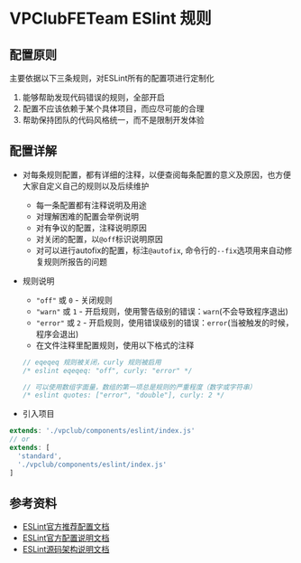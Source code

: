 # VPClubFETeam ESlint 规则

## 配置原则

主要依据以下三条规则，对ESLint所有的配置项进行定制化

1. 能够帮助发现代码错误的规则，全部开启
1. 配置不应该依赖于某个具体项目，而应尽可能的合理
1. 帮助保持团队的代码风格统一，而不是限制开发体验

## 配置详解

- 对每条规则配置，都有详细的注释，以便查阅每条配置的意义及原因，也方便大家自定义自己的规则以及后续维护
  - 每一条配置都有注释说明及用途
  - 对理解困难的配置会举例说明
  - 对有争议的配置，注释说明原因
  - 对关闭的配置，以`@off`标识说明原因
  - 对可以进行autofix的配置，标注`@autofix`, 命令行的`--fix`选项用来自动修复规则所报告的问题

- 规则说明
  - `"off"` 或 `0` - 关闭规则
  - `"warn"` 或 `1` - 开启规则，使用警告级别的错误：`warn`(不会导致程序退出)
  - `"error"` 或 `2` - 开启规则，使用错误级别的错误：`error`(当被触发的时候，程序会退出)
  - 在文件注释里配置规则，使用以下格式的注释
  ```js
  // eqeqeq 规则被关闭，curly 规则被启用
  /* eslint eqeqeq: "off", curly: "error" */

  // 可以使用数组字面量，数组的第一项总是规则的严重程度（数字或字符串）
  /* eslint quotes: ["error", "double"], curly: 2 */
  ```
- 引入项目

```js
extends: './vpclub/components/eslint/index.js'
// or
extends: [
  'standard',
  './vpclub/components/eslint/index.js'
]
```

## 参考资料

- [ESLint官方推荐配置文档](http://eslint.cn/docs/rules/)
- [ESLint官方配置说明文档](http://eslint.cn/docs/user-guide/configuring#extending-configuration-files)
- [ESLint源码架构说明文档](http://eslint.cn/docs/developer-guide/architecture)